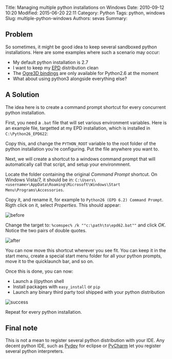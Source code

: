 Title: Managing multiple python installations on Windows
Date: 2010-09-12 10:20
Modified: 2015-06-20 22:11
Category: Python
Tags: python, windows
Slug: multiple-python-windows
Authors: sevas
Summary: 


## Problem

So sometimes, it might be good idea to keep several sandboxed python installations.
Here are some examples where such a scenario may occur:

* My default python installation is 2.7
* I want to keep my [EPD](http://www.enthought.com/products/epd.php) distribution clean
* The [Ogre3D bindings](http://www.pythonogre.com/) are only available for Python2.6 at the moment
* What about using python3 alongside everything else?


## A Solution

The idea here is to create a command prompt shortcut for every
concurrent python installation.

First, you need a `.bat` file that will set various environment
variables. Here is an example file, targetted at my EPD installation,
which is installed in `C:\Python26_EPD622`:

<script src="http://gist.github.com/575989.js?file=epd62.bat"> </script>

Copy this, and change the `PYTHON_ROOT` variable to the root folder of the python
installation you're configuring. Put the file anywhere you want to.

Next, we will create a shortcut to a windows command prompt that will
automatically call that script, and setup your environmnent.

Locate the folder containing the original *Command Prompt* shortcut.
On Windows Vista/7, it should be in:
`C:\Users\<username>\AppData\Roaming\Microsoft\Windows\Start Menu\Programs\Accessories`.  

Copy it, and rename it, for example to `Python26 (EPD 6.2) Command Prompt`.
Rigth click on it, select *Properties*. This should appear:

![before](http://dl.dropbox.com/u/260262/blog/2010-09-12/lnk_before.png)

Change the target to: `%comspec% /k ""c:\path\to\epd62.bat""` and
click *OK*. Notice the two pairs of double quotes.


![after](http://dl.dropbox.com/u/260262/blog/2010-09-12/lnk_after.png)

You can now move this shortcut wherever you see fit. You can keep it
in the start menu, create a special start menu folder for all your
python prompts, move it to the quicklaunch bar, and so on.

Once this is done, you can now:

* Launch a (i)python shell
* Install packages with `easy_install` or `pip`
* Launch any binary third party tool shipped with your python distribution

![success](http://dl.dropbox.com/u/260262/blog/2010-09-12/success.png)


Repeat for every python installation.

## Final note

This is not a mean to register several python distribution with your IDE.
Any decent python IDE, such as [Pydev](http://pydev.org/) for eclipse or
[PyCharm](http://www.jetbrains.com/pycharm/) let you register several
python interpreters.

